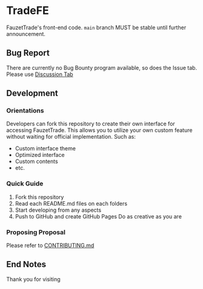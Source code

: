 # TradeFE
FauzetTrade's front-end code. `main` branch MUST be stable until further announcement.

## Bug Report
There are currently no Bug Bounty program available, so does the Issue tab.
Please use [Discussion Tab](https://github.com/Fauzet/TradeFE/discussions)

## Development
### Orientations
Developers can fork this repository to create their own interface for accessing FauzetTrade.
This allows you to utilize your own custom feature without waiting for official implementation.
Such as:
 - Custom interface theme
 - Optimized interface
 - Custom contents
 - etc.
### Quick Guide
1. Fork this repository
2. Read each README.md files on each folders
3. Start developing from any aspects
4. Push to GitHub and create GitHub Pages
Do as creative as you are
### Proposing Proposal
Please refer to [CONTRIBUTING.md](CONTRIBUTING.md)

## End Notes
Thank you for visiting
